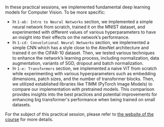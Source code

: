 In these practical sessions, we implemented fundamental deep learning models for Computer Vision. To be more specific:

- In `1-ab: Intro to Neural Networks` section, we implemented a simple neural network from scratch, trained it on the MNIST dataset, and experimented with different values of various hyperparameters to have an insight into their effects on the network’s performance.
- In `1-cd: Convolutional Neural Networks` section, we implemented a simple CNN which has a style close to the AlexNet architecture and trained it on the CIFAR-10 dataset. Then, we tested various techniques to enhance the network’s learning process, including normalization, data augmentation, variants of SGD, dropout and batch normalization.
- In `1-e: Transformers` section, we implemented a naive ViT from scratch while experimenting with various hyperparameters such as embedding dimensions, patch sizes, and the number of transformer blocks. Then, we utilized established libraries like TIMM (PyTorch Image Models) to compare our implementation with pretrained models. This comparison provides insights into the best practices and potential improvements for enhancing big transformer's performance when being trained on small datasets.

For the subject of this practical session, please refer to [the website of the course](https://rdfia.github.io/) for more details.
